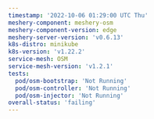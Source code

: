 ```yaml
---
timestamp: '2022-10-06 01:29:00 UTC Thu'
meshery-component: meshery-osm
meshery-component-version: edge
meshery-server-version: 'v0.6.13'
k8s-distro: minikube
k8s-version: 'v1.22.2'
service-mesh: OSM
service-mesh-version: 'v1.2.1'
tests:
  pod/osm-bootstrap: 'Not Running'
  pod/osm-controller: 'Not Running'
  pod/osm-injector: 'Not Running'
overall-status: 'failing'
---
```

